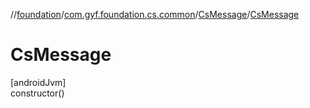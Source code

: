 //[foundation](../../../index.md)/[com.gyf.foundation.cs.common](../index.md)/[CsMessage](index.md)/[CsMessage](-cs-message.md)

# CsMessage

[androidJvm]\
constructor()